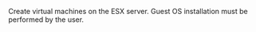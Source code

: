 Create virtual machines on the ESX server. Guest OS
            installation must be performed by the user.